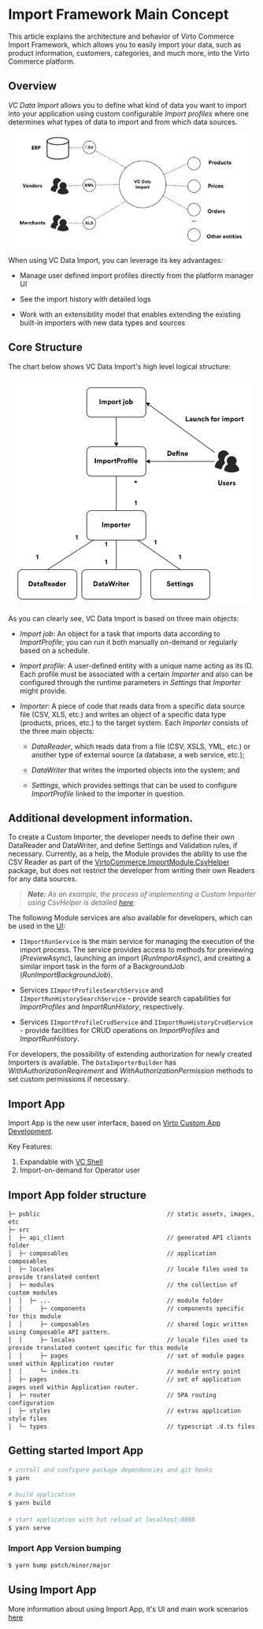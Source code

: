 # Import Framework Main Concept

This article explains the architecture and behavior of Virto Commerce Import Framework, which allows you to easily import your data, such as product information, customers, categories, and much more, into the Virto Commerce platform.

## Overview

_VC Data Import_ allows you to define what kind of data you want to import into your application using custom configurable _Import profiles_ where one determines what types of data to import and from which data sources.

![Data types and sources for import](media/01-import-data-chart.png)

When using VC Data Import, you can leverage its key advantages:

-   Manage user defined import profiles directly from the platform manager UI
    
-   See the import history with detailed logs
    
-   Work with an extensibility model that enables extending the existing built-in importers with new data types and sources

## Core Structure
The chart below shows VC Data Import's high level logical structure:

![VC Data Import structure](media/02-vc-data-import-structure-chart.png)

As you can clearly see, VC Data Import is based on three main objects:

-   _Import job_: An object for a task that imports data according to _ImportProfile_; you can run it both manually on-demand or regularly based on a schedule.

-   _Import profile_: A user-defined entity with a unique name acting as its ID. Each profile must be associated with a certain _Importer_ and also can be configured through the runtime parameters in _Settings_ that _Importer_ might provide.
    
-   _Importer_: A piece of code that reads data from a specific data source file (CSV, XLS, etc.) and writes an object of a specific data type (products, prices, etc.) to the target system. Each _Importer_ consists of the three main objects:
    
    -   _DataReader_, which reads data from a file (CSV, XSLS, YML, etc.) or another type of external source (a database, a web service, etc.);
        
    -   _DataWriter_ that writes the imported objects into the system; and
        
    -   _Settings_, which provides settings that can be used to configure _ImportProfile_ linked to the importer in question.
        

## Additional development information.

To create a Custom Importer, the developer needs to define their own DataReader and DataWriter, and define Settings and Validation rules, if necessary. Currently, as a help, the Module provides the ability to use the CSV Reader as part of the [VirtoCommerce.ImportModule.CsvHelper](https://www.nuget.org/packages/VirtoCommerce.ImportModule.CsvHelper) package, but does not restrict the developer from writing their own Readers for any data sources.

> ***Note:*** *As an example, the process of implementing a Custom Importer using CsvHelper is detailed [here](02-building-custom-importer.md).*

The following Module services are also available for developers, which can be used in the [UI](03-import-app.md#user-interface-and-work-scenarios):

-   `IImportRunService` is the main service for managing the execution of the import process. The service provides access to methods for previewing (_PreviewAsync_), launching an import (_RunImportAsync_), and creating a similar import task in the form of a BackgroundJob (_RunImportBackgroundJob_).

-   Services `IImportProfilesSearchService` and `IImportRunHistorySearchService` - provide search capabilities for _ImportProfiles_ and _ImportRunHistory_, respectively.

-   Services `IImportProfileCrudService` and `IImportRunHistoryCrudService` - provide facilities for CRUD operations on _ImportProfiles_ and _ImportRunHistory_.

For developers, the possibility of extending authorization for newly created Importers is available. The `DataImporterBuilder` has _WithAuthorizationReqirement_ and _WithAuthorizationPermission_ methods to set custom permissions if necessary.

## Import App

Import App is the new user interface, based on [Virto Custom App Development](https://docs.virtocommerce.org/new/dev_docs/custom-apps-development/overview/).

Key Features:

1. Expandable with [VC Shell](https://github.com/VirtoCommerce/vc-shell) 
1. Import-on-demand for Operator user

## Import App folder structure

```text
├─ public                                    // static assets, images, etc
├─ src
│  ├─ api_client                             // generated API clients folder
│  ├─ composables                            // application composables
│  ├─ locales                                // locale files used to provide translated content
│  ├─ modules                                // the collection of custom modules
│  │  ├─ ...                                 // module folder
│  │     ├─ components                       // components specific for this module
│  │     ├─ composables                      // shared logic written using Composable API pattern.
│  │     ├─ locales                          // locale files used to provide translated content specific for this module
│  │     ├─ pages                            // set of module pages used within Application router
│  │     └─ index.ts                         // module entry point
│  ├─ pages                                  // set of application pages used within Application router.
│  ├─ router                                 // SPA routing configuration
│  ├─ styles                                 // extras application style files
│  └─ types                                  // typescript .d.ts files
```

## Getting started Import App

```bash
# install and configure package dependencies and git hooks
$ yarn

# build application
$ yarn build

# start application with hot reload at localhost:8080
$ yarn serve
```

###  Import App Version bumping

```bash
$ yarn bump patch/minor/major
```
## Using Import App

More information about using Import App, it's UI and main work scenarios [here](03-import-app.md)
